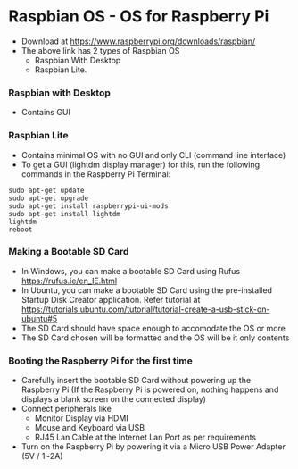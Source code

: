 # Raspbian OS - OS for Raspberry Pi
- Download at https://www.raspberrypi.org/downloads/raspbian/
- The above link has 2 types of Raspbian OS
  - Raspbian With Desktop
  - Raspbian Lite.


### Raspbian with Desktop
- Contains GUI

### Raspbian Lite
- Contains minimal OS with no GUI and only CLI (command line interface)
- To get a GUI (lightdm display manager) for this, run the following commands in the Raspberry Pi Terminal:
```
sudo apt-get update
sudo apt-get upgrade
sudo apt-get install raspberrypi-ui-mods
sudo apt-get install lightdm
lightdm
reboot
```

### Making a Bootable SD Card
- In Windows, you can make a bootable SD Card using Rufus https://rufus.ie/en_IE.html
- In Ubuntu, you can make a bootable SD Card using the pre-installed Startup Disk Creator application. Refer tutorial at https://tutorials.ubuntu.com/tutorial/tutorial-create-a-usb-stick-on-ubuntu#5
- The SD Card should have space enough to accomodate the OS or more
- The SD Card chosen will be formatted and the OS will be it only contents

### Booting the Raspberry Pi for the first time
- Carefully insert the bootable SD Card without powering up the Raspberry Pi (If the Raspberry Pi is powered on, nothing happens and displays a blank screen on the connected display)
- Connect peripherals like 
  - Monitor Display via HDMI
  - Mouse and Keyboard via USB
  - RJ45 Lan Cable at the Internet Lan Port as per requirements
- Turn on the Raspberry Pi by powering it via a Micro USB Power Adapter (5V / 1~2A)
